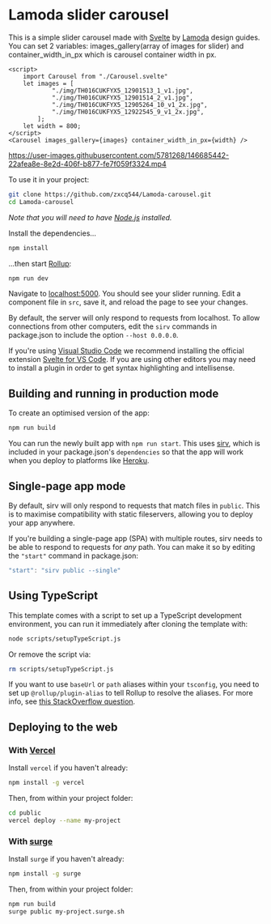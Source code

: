 # Lamoda slider carousel

This is a simple slider carousel made with  [Svelte](https://svelte.dev) by [Lamoda](https://lamoda.ru) design guides. You can set 2 variables: images_gallery(array of images for slider) and container_width_in_px which is carousel container width in px. 
```Svelte
<script>
    import Carousel from "./Carousel.svelte"
    let images = [
            "./img/TH016CUKFYX5_12901513_1_v1.jpg",
            "./img/TH016CUKFYX5_12901514_2_v1.jpg",
            "./img/TH016CUKFYX5_12905264_10_v1_2x.jpg",
            "./img/TH016CUKFYX5_12922545_9_v1_2x.jpg",
        ];
    let width = 800;
</script>
<Carousel images_gallery={images} container_width_in_px={width} />
```




https://user-images.githubusercontent.com/5781268/146685442-22afea8e-8e2d-406f-b877-fe7f059f3324.mp4




To use it in your project:

```bash
git clone https://github.com/zxcq544/Lamoda-carousel.git
cd Lamoda-carousel
```

*Note that you will need to have [Node.js](https://nodejs.org) installed.*

Install the dependencies...

```bash
npm install
```

...then start [Rollup](https://rollupjs.org):

```bash
npm run dev
```

Navigate to [localhost:5000](http://localhost:5000). You should see your slider running. Edit a component file in `src`, save it, and reload the page to see your changes.

By default, the server will only respond to requests from localhost. To allow connections from other computers, edit the `sirv` commands in package.json to include the option `--host 0.0.0.0`.

If you're using [Visual Studio Code](https://code.visualstudio.com/) we recommend installing the official extension [Svelte for VS Code](https://marketplace.visualstudio.com/items?itemName=svelte.svelte-vscode). If you are using other editors you may need to install a plugin in order to get syntax highlighting and intellisense.

## Building and running in production mode

To create an optimised version of the app:

```bash
npm run build
```

You can run the newly built app with `npm run start`. This uses [sirv](https://github.com/lukeed/sirv), which is included in your package.json's `dependencies` so that the app will work when you deploy to platforms like [Heroku](https://heroku.com).


## Single-page app mode

By default, sirv will only respond to requests that match files in `public`. This is to maximise compatibility with static fileservers, allowing you to deploy your app anywhere.

If you're building a single-page app (SPA) with multiple routes, sirv needs to be able to respond to requests for *any* path. You can make it so by editing the `"start"` command in package.json:

```js
"start": "sirv public --single"
```

## Using TypeScript

This template comes with a script to set up a TypeScript development environment, you can run it immediately after cloning the template with:

```bash
node scripts/setupTypeScript.js
```

Or remove the script via:

```bash
rm scripts/setupTypeScript.js
```

If you want to use `baseUrl` or `path` aliases within your `tsconfig`, you need to set up `@rollup/plugin-alias` to tell Rollup to resolve the aliases. For more info, see [this StackOverflow question](https://stackoverflow.com/questions/63427935/setup-tsconfig-path-in-svelte).

## Deploying to the web

### With [Vercel](https://vercel.com)

Install `vercel` if you haven't already:

```bash
npm install -g vercel
```

Then, from within your project folder:

```bash
cd public
vercel deploy --name my-project
```

### With [surge](https://surge.sh/)

Install `surge` if you haven't already:

```bash
npm install -g surge
```

Then, from within your project folder:

```bash
npm run build
surge public my-project.surge.sh
```
